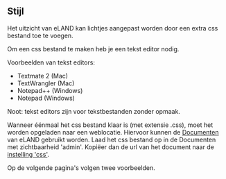 ## Stijl

Het uitzicht van eLAND kan lichtjes aangepast worden door een extra css bestand toe te voegen.

Om een css bestand te maken heb je een tekst editor nodig.

Voorbeelden van tekst editors:

  * Textmate 2 (Mac)
  * TextWrangler (Mac)
  * Notepad++ (Windows)
  * Notepad (Windows)

Noot: tekst editors zijn voor tekstbestanden zonder opmaak.


Wanneer éénmaal het css bestand klaar is (met extensie .css), moet het worden opgeladen naar een weblocatie.
Hiervoor kunnen de [Documenten](docs/admin-documenten.md) van eLAND gebruikt worden. Laad het css bestand op in de Documenten met zichtbaarheid 'admin'.
Kopiëer dan de url van het document naar de [instelling 'css'](docs/admin-instellingen).

Op de volgende pagina's volgen twee voorbeelden.
